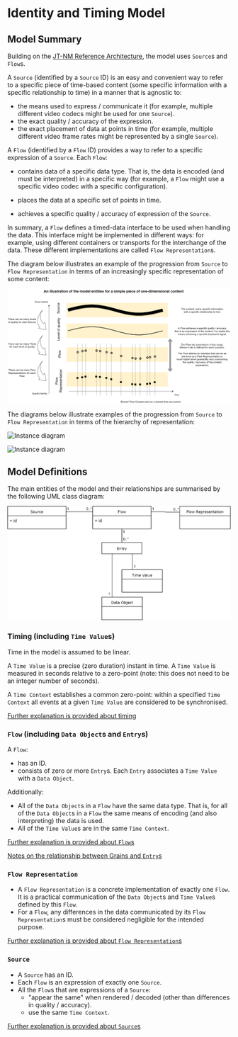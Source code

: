 # Identity and Timing Model

## Model Summary

Building on the [JT-NM Reference Architecture](http://www.jt-nm.org/reference-architecture/), the model uses `Source`s and `Flow`s.

A `Source` (identified by a `Source` ID) is an easy and convenient way to refer to a specific piece of time-based content (some specific information with a specific relationship to time) in a manner that is agnostic to:

* the means used to express / communicate it (for example, multiple different video codecs might be used for one `Source`).
* the exact quality / accuracy of the expression.
* the exact placement of data at points in time (for example, multiple different video frame rates might be represented by a single `Source`).

A `Flow` (identified by a `Flow` ID) provides a way to refer to a specific expression of a `Source`. Each `Flow`:

* contains data of a specific data type. That is, the data is encoded (and must be interpreted) in a specific way (for example, a `Flow` might use a specific video codec with a specific configuration).
* places the data at a specific set of points in time.

* achieves a specific quality / accuracy of expression of the `Source`.

In summary, a `Flow` defines a timed-data interface to be used when handling the data. This interface might be implemented in different ways: for example, using different containers or transports for the interchange of the data. These different implementations are called `Flow Representation`s.

The diagram below illustrates an example of the progression from `Source` to `Flow Representation` in terms of an increasingly specific representation of some content:



![Summary diagram](images/2.1-Summary.png)



The diagrams below illustrate examples of the progression from `Source` to `Flow Representation` in terms of the hierarchy of representation:

![Instance diagram](images/2.1-SourceFlowInstanceDiagram.png)



![Instance diagram](images/2.1-SourceFlowInstanceDiagram2.png)



## Model Definitions

The main entities of the model and their relationships are summarised by the following UML class diagram:



**![UML](images/2.1-UML.png)**



### Timing (including `Time Value`s)

Time in the model is assumed to be linear.

A `Time Value` is a precise (zero duration) instant in time. A `Time Value` is measured in seconds relative to a zero\-point (note: this does not need to be an integer number of seconds).

A `Time Context` establishes a common zero-point: within a specified `Time Context` all events at a given `Time Value` are considered to be synchronised.

[Further explanation is provided about timing](2.5.%20Explanation%20-%20Timing.md)

### `Flow` (including `Data Object`s and `Entry`s)

A `Flow`:

* has an ID.
* consists of zero or more `Entry`s. Each `Entry` associates a `Time Value` with a `Data Object`.

Additionally:

* All of the `Data Object`s in a `Flow` have the same data type. That is, for all of the `Data Object`s in a `Flow` the same means of encoding (and also interpreting) the data is used.
* All of the `Time Value`s are in the same `Time Context`.

[Further explanation is provided about `Flow`s](2.3.%20Explanation%20-%20Flow.md)

[Notes on the relationship between Grains and `Entry`s](4.0.%20Appendix%20-%20Commentary.md#address-mapping-of-the-identity-and-timing-model-to-grains)

### `Flow Representation`

* A `Flow Representation` is a concrete implementation of exactly one `Flow`. It is a practical communication of the `Data Object`s and `Time Value`s defined by this `Flow`.
* For a `Flow`, any differences in the data communicated by its `Flow Representation`s must be considered negligible for the intended purpose.

[Further explanation is provided about `Flow Representation`s](2.4.%20Explanation%20-%20Flow%20Representation.md)

### `Source`

* A `Source` has an ID.
* Each `Flow` is an expression of exactly one `Source`.
* All the `Flow`s that are expressions of a `Source`:
  * "appear the same" when rendered / decoded (other than differences in quality / accuracy).
  * use the same `Time Context`.

[Further explanation is provided about `Source`s](2.2.%20Explanation%20-%20Source.md)
